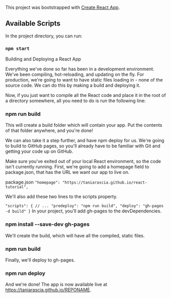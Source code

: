 This project was bootstrapped with [Create React App](https://github.com/facebook/create-react-app).

## Available Scripts

In the project directory, you can run:

### `npm start`

Building and Deploying a React App

Everything we've done so far has been in a development environment. We've been compiling, hot-reloading, and updating on the fly. For production, we're going to want to have static files loading in - none of the source code. We can do this by making a build and deploying it.

Now, if you just want to compile all the React code and place it in the root of a directory somewhere, all you need to do is run the following line:

### npm run build
This will create a build folder which will contain your app. Put the contents of that folder anywhere, and you're done!

We can also take it a step further, and have npm deploy for us. We're going to build to GitHub pages, so you'll already have to be familiar with Git and getting your code up on GitHub.

Make sure you've exited out of your local React environment, so the code isn't currently running. First, we're going to add a homepage field to package.json, that has the URL we want our app to live on.

package.json
` "homepage": "https://taniarascia.github.io/react-tutorial", `

We'll also add these two lines to the scripts property.

` "scripts": {
  // ...
  "predeploy": "npm run build",
  "deploy": "gh-pages -d build"
} `
In your project, you'll add gh-pages to the devDependencies.

### npm install --save-dev gh-pages
We'll create the build, which will have all the compiled, static files.

### npm run build

Finally, we'll deploy to gh-pages.

### npm run deploy
And we're done! The app is now available live at https://taniarascia.github.io/REPONAME.

